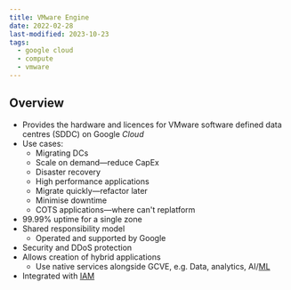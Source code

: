 ```yaml
---
title: VMware Engine
date: 2022-02-28
last-modified: 2023-10-23
tags:
  - google cloud
  - compute
  - vmware
---
```


## Overview

- Provides the hardware and licences for VMware software defined data centres (SDDC) on Google *Cloud*
- Use cases:
	- Migrating DCs
	- Scale on demand—reduce CapEx
	- Disaster recovery
	- High performance applications
	- Migrate quickly—refactor later
	- Minimise downtime
	- COTS applications—where can't replatform
- 99.99% uptime for a single zone
- Shared responsibility model
	- Operated and supported by Google
- Security and DDoS protection
- Allows creation of hybrid applications
	- Use native services alongside GCVE, e.g. Data, analytics, AI/[ML](notes/Machine%20Learning.md)
- Integrated with [IAM](notes/Cloud%20IAM.md)
